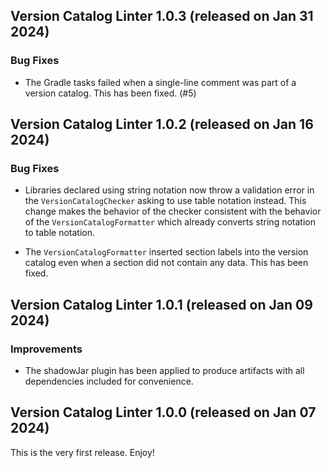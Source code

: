 ## Version Catalog Linter 1.0.3 (released on Jan 31 2024)

### Bug Fixes

- The Gradle tasks failed when a single-line comment was part of a version catalog.
  This has been fixed. (#5)

## Version Catalog Linter 1.0.2 (released on Jan 16 2024)

### Bug Fixes

- Libraries declared using string notation now throw a validation error
  in the `VersionCatalogChecker` asking to use table notation instead.
  This change makes the behavior of the checker consistent with the behavior
  of the `VersionCatalogFormatter` which already converts string notation
  to table notation.

- The `VersionCatalogFormatter` inserted section labels into the version catalog
  even when a section did not contain any data. This has been fixed.

## Version Catalog Linter 1.0.1 (released on Jan 09 2024)

### Improvements

- The shadowJar plugin has been applied to produce
  artifacts with all dependencies included for convenience.

## Version Catalog Linter 1.0.0 (released on Jan 07 2024)

This is the very first release. Enjoy!
